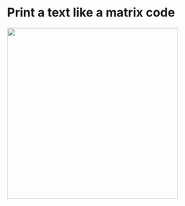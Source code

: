 # Print a text like a matrix code


<img src="https://i.imgur.com/ebKFEY4.gif" width="400" height="400" />



